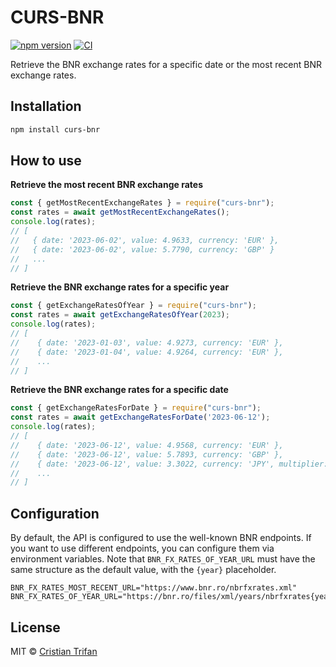 # CURS-BNR

[![npm version](https://badge.fury.io/js/curs-bnr.svg)](https://badge.fury.io/js/curs-bnr)
[![CI](https://github.com/crissdev/curs-bnr/actions/workflows/node.js.yml/badge.svg?branch=main)](https://github.com/crissdev/curs-bnr/actions/workflows/node.js.yml)

Retrieve the BNR exchange rates for a specific date or the most recent BNR exchange rates.

## Installation

```sh
npm install curs-bnr
```

## How to use

**Retrieve the most recent BNR exchange rates**

```js
const { getMostRecentExchangeRates } = require("curs-bnr");
const rates = await getMostRecentExchangeRates();
console.log(rates);
// [
//   { date: '2023-06-02', value: 4.9633, currency: 'EUR' },
//   { date: '2023-06-02', value: 5.7790, currency: 'GBP' }
//   ...
// ]
```

**Retrieve the BNR exchange rates for a specific year**

```js
const { getExchangeRatesOfYear } = require("curs-bnr");
const rates = await getExchangeRatesOfYear(2023);
console.log(rates);
// [
//    { date: '2023-01-03', value: 4.9273, currency: 'EUR' },
//    { date: '2023-01-04', value: 4.9264, currency: 'EUR' },
//    ...
// ]
```
**Retrieve the BNR exchange rates for a specific date**

```js
const { getExchangeRatesForDate } = require("curs-bnr");
const rates = await getExchangeRatesForDate('2023-06-12');
console.log(rates);
// [
//    { date: '2023-06-12', value: 4.9568, currency: 'EUR' },
//    { date: '2023-06-12', value: 5.7893, currency: 'GBP' },
//    { date: '2023-06-12', value: 3.3022, currency: 'JPY', multiplier: 100 },
//    ...
// ]
```

## Configuration

By default, the API is configured to use the well-known BNR endpoints. If you want to use different endpoints, you
can configure them via environment variables. Note that `BNR_FX_RATES_OF_YEAR_URL` must have the same structure as the
default value, with the `{year}` placeholder.

```env
BNR_FX_RATES_MOST_RECENT_URL="https://www.bnr.ro/nbrfxrates.xml"
BNR_FX_RATES_OF_YEAR_URL="https://bnr.ro/files/xml/years/nbrfxrates{year}.xml"
```

## License

MIT © [Cristian Trifan](https://cristian-trifan.dev)
